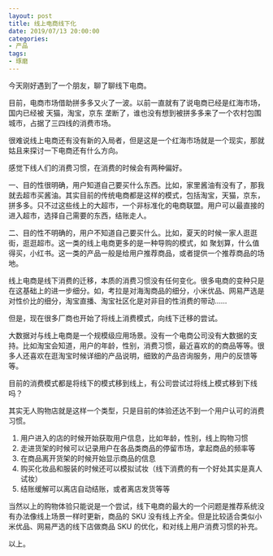 ```yaml
---
layout: post
title: 线上电商线下化
date: 2019/07/13 20:00:00
categories:
- 产品
tags:
- 琢磨
---
```


今天刚好遇到了一个朋友，聊了聊线下电商。

目前，电商市场借助拼多多又火了一波。以前一直就有了说电商已经是红海市场，国内已经被 天猫，淘宝，京东 垄断了，谁也没有想到被拼多多来了一个农村包围城市，占据了三四线的消费市场。

很难说线上电商还有没有新的入局者，但是这是一个红海市场就是一个现实，那就姑且来探讨一下电商还有什么方向。

感觉下线人们的消费习惯，在消费的时候会有两种偏好。

一、目的性很明确，用户知道自己要买什么东西。比如，家里酱油有没有了，那我就去超市买酱油。其实目前的传统电商都是这样的模式，包括淘宝，天猫，京东，拼多多。只不过这些线上的大超市，一个非标准化的电商联盟。用户可以最直接的进入超市，选择自己需要的东西，结账走人。

二、目的性不明确的，用户不知道自己要买什么。比如，夏天的时候一家人逛逛街，逛逛超市。这一类的线上电商更多的是一种导购的模式，如 聚划算，什么值得买，小红书。这一类的产品一般是给用户推荐商品，或者提供一个推荐商品的场地。

线上电商是线下消费的迁移，本质的消费习惯没有任何变化。很多电商的变种只是在这基础上的进一步细分。如，考拉是对海淘商品的细分，小米优品、网易严选是对性价比的细分，淘宝直播、淘宝社区化是对非目的性消费的带动……

但是，现在很多厂商也开始了将线上消费模式，向线下迁移的尝试。

大数据对与线上电商是一个规模级应用场景。没有一个电商公司没有大数据的支持。比如淘宝会知道，用户的年龄，性别，消费习惯，最近喜欢的的商品等等。很多人还喜欢在逛淘宝时候详细的产品说明，细致的产品咨询服务，用户的反馈等等。

目前的消费模式都是将线下的模式移到线上，有公司尝试过将线上模式移到下线吗？

其实无人购物店就是这样一个类型，只是目前的体验还达不到一个用户认可的消费习惯。

1. 用户进入的店的时候开始获取用户信息，比如年龄，性别，线上购物习惯
2. 走进货架的时候可以记录用户在各品类商品的停留市场，拿起商品的频率等
3. 在商品离开货架的时候开始显示商品的信息
4. 购买化妆品和服装的时候还可以模拟试妆（线下消费的有一个好处其实是真人试妆）
5. 结账缓解可以离店自动结账，或者离店发货等等

当然以上的购物体验只能说是一个尝试，线下电商的最大的一个问题是推荐系统没有办法像线上场景一样时更新，商品的 SKU 没有线上齐全。但是比较适合类似小米优品、网易严选的线下店做商品 SKU 的优化，和对线上用户消费习惯的补充。

以上。
